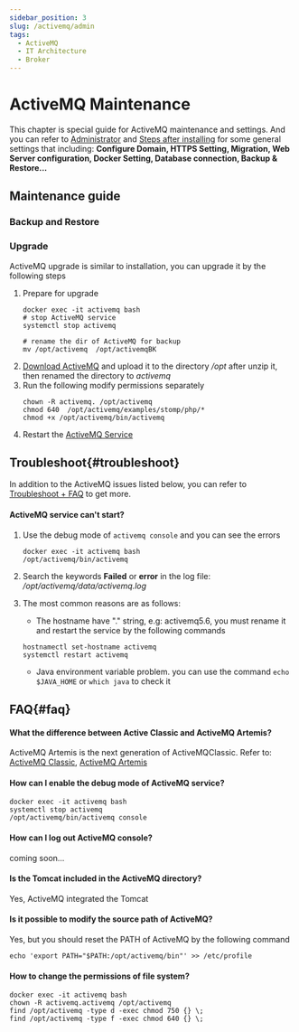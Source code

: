 ```yaml
---
sidebar_position: 3
slug: /activemq/admin
tags:
  - ActiveMQ
  - IT Architecture
  - Broker
---
```


# ActiveMQ Maintenance

This chapter is special guide for ActiveMQ maintenance and settings. And you can refer to [Administrator](../administrator) and [Steps after installing](../install/setup) for some general settings that including: **Configure Domain, HTTPS Setting, Migration, Web Server configuration, Docker Setting, Database connection, Backup & Restore...**  

## Maintenance guide

### Backup and Restore   

### Upgrade

ActiveMQ upgrade is similar to installation, you can upgrade it by the following steps

1. Prepare for upgrade
   ```
   docker exec -it activemq bash
   # stop ActiveMQ service
   systemctl stop activemq

   # rename the dir of ActiveMQ for backup
   mv /opt/activemq  /opt/activemqBK
   ```
2. [Download ActiveMQ](http://activemq.apache.org/components/classic/download/) and upload it to the directory */opt* after unzip it, then renamed the directory to *activemq*
3. Run the following modify permissions separately
   ```
   chown -R activemq. /opt/activemq
   chmod 640  /opt/activemq/examples/stomp/php/*
   chmod +x /opt/activemq/bin/activemq
   ```
4. Restart the [ActiveMQ Service](../activemq#service)

## Troubleshoot{#troubleshoot}

In addition to the ActiveMQ issues listed below, you can refer to [Troubleshoot + FAQ](../troubleshoot) to get more.  

#### ActiveMQ service can't start?

1. Use the debug mode of `activemq console` and you can see the errors
   ```
   docker exec -it activemq bash
   /opt/activemq/bin/activemq
   ```
2. Search the keywords **Failed** or **error** in the log file: */opt/activemq/data/activemq.log*

3. The most common reasons are as follows:

   * The hostname have "." string, e.g: activemq5.6, you must rename it and restart the service by the following commands
   ```
   hostnamectl set-hostname activemq
   systemctl restart activemq
   ```
   * Java environment variable problem. you can use the command `echo $JAVA_HOME` or `which java` to check it

## FAQ{#faq}

#### What the difference between Active Classic and ActiveMQ Artemis?

ActiveMQ Artemis is the next generation of ActiveMQClassic. Refer to: [ActiveMQ Classic](https://activemq.apache.org/getting-started), [ActiveMQ Artemis](https://activemq.apache.org/components/artemis/documentation/)

#### How can I enable the debug mode of ActiveMQ service?

```
docker exec -it activemq bash  
systemctl stop activemq
/opt/activemq/bin/activemq console
```

#### How can I log out ActiveMQ console?

coming soon...
  
#### Is the Tomcat included in the ActiveMQ directory?

Yes, ActiveMQ integrated the Tomcat
  
#### Is it possible to modify the source path of ActiveMQ?

Yes, but you should reset the PATH of ActiveMQ by the following command
  
```
echo 'export PATH="$PATH:/opt/activemq/bin"' >> /etc/profile
```

#### How to change the permissions of file system?

```shell
docker exec -it activemq bash
chown -R activemq.activemq /opt/activemq
find /opt/activemq -type d -exec chmod 750 {} \;
find /opt/activemq -type f -exec chmod 640 {} \;
```